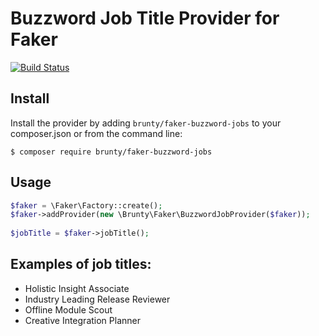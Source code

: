 Buzzword Job Title Provider for Faker
====================

[![Build Status](https://travis-ci.org/Brunty/faker-buzzword-job-titles.svg?branch=develop)](https://travis-ci.org/Brunty/faker-buzzword-job-titles)


## Install
Install the provider by adding `brunty/faker-buzzword-jobs` to your composer.json or from the command line:

```
$ composer require brunty/faker-buzzword-jobs
```

## Usage

```php
$faker = \Faker\Factory::create();
$faker->addProvider(new \Brunty\Faker\BuzzwordJobProvider($faker));
                                 
$jobTitle = $faker->jobTitle();
```

## Examples of job titles:

* Holistic Insight Associate
* Industry Leading Release Reviewer
* Offline Module Scout
* Creative Integration Planner